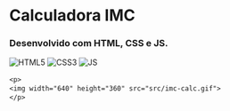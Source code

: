 # Calculadora IMC

### Desenvolvido com HTML, CSS e JS.

<div style="display: inline_block" >
    <img aling="center" alt="HTML5" src="https://img.shields.io/badge/HTML5-E34F26?style=for-the-badge&logo=html5&logoColor=white" />
    <img aling="center" alt="CSS3" src="https://img.shields.io/badge/CSS3-1572B6?style=for-the-badge&logo=css3&logoColor=white" />
    <img aling="center" alt="JS" src="https://img.shields.io/badge/JavaScript-F7DF1E?style=for-the-badge&logo=javascript&logoColor=black" />
    
    <p> 
    <img width="640" height="360" src="src/imc-calc.gif">
    </p>
